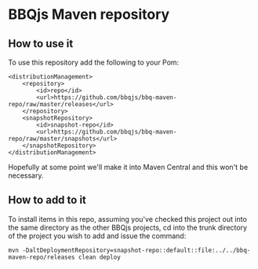 BBQjs Maven repository
===============

How to use it
----------

To use this repository add the following to your Pom:

	<distributionManagement>
		<repository>
			<id>repo</id>
			<url>https://github.com/bbqjs/bbq-maven-repo/raw/master/releases</url>
		</repository>
		<snapshotRepository>
			<id>snapshot-repo</id>
			<url>https://github.com/bbqjs/bbq-maven-repo/raw/master/snapshots</url>
		</snapshotRepository>
	</distributionManagement>

Hopefully at some point we'll make it into Maven Central and this won't be necessary.

How to add to it
-------------

To install items in this repo, assuming you've checked this project out into the same directory as the other BBQjs projects, cd into the trunk directory of the project you wish to add and issue the command:

    mvn -DaltDeploymentRepository=snapshot-repo::default::file:../../bbq-maven-repo/releases clean deploy